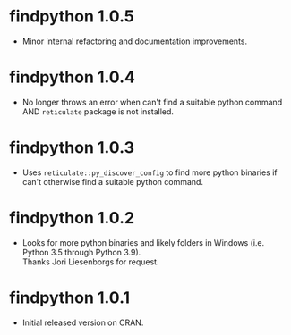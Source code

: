 findpython 1.0.5
================
* Minor internal refactoring and documentation improvements.

findpython 1.0.4
================
* No longer throws an error when can't find a suitable python command AND ``reticulate`` package is not installed.

findpython 1.0.3
================
* Uses ``reticulate::py_discover_config`` to find more python
  binaries if can't otherwise find a suitable python command.

findpython 1.0.2
================
* Looks for more python binaries and likely folders in Windows (i.e. Python 3.5 through Python 3.9).  
  Thanks Jori Liesenborgs for request.

findpython 1.0.1
================
* Initial released version on CRAN.



